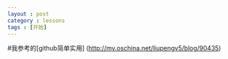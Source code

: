 ```yaml
---
layout : post
category : lessons
tags : [开始]
---
```



#我参考的[github简单实用] (http://my.oschina.net/liupengv5/blog/90435)
